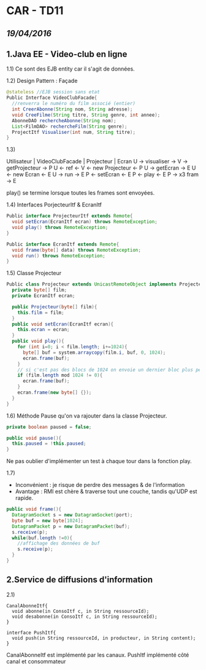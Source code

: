 # CAR - TD11
*19/04/2016*
---

## 1.Java EE - Video-club en ligne

1.1) Ce sont des EJB entity car il s'agit de données.

1.2) Design Pattern : Façade

```java
@stateless //EJB session sans etat
Public Interface VideoClubFacade{
  //renverra le numéro du film associé (entier)
  int CreerAbonne(String nom, String adresse);
  void CreeFilme(String titre, String genre, int annee);
  AbonneDAO rechercheAbonne(String nom);
  List<FilmDAO> rechercheFilm(String genre);
  ProjectItf Visualiser(int num, String titre);
}
```

1.3)

Utilisateur | VideoClubFacade | Projecteur | Ecran
U -> visualiser -> V -> getProjecteur -> P
U <- ref <- V <- new Projecteur <- P
U -> getEcran -> E
U <- new Ecran <- E
U -> run -> E
    P <- setEcran <- E
    P <- play <- E
    P -> x3 fram -> E

play() se termine lorsque toutes les frames sont envoyées.

1.4) Interfaces PorjecteurItf & EcranItf

```java
Public interface ProjecteurItf extends Remote{
  void setEcran(EcranItf ecran) throws RemoteException;
  void play() throws RemoteException;
}

Public interface EcranItf extends Remote{
  void frame(byte[] data) throws RemoteException;
  void run() throws RemoteException;
}
```

1.5) Classe Projecteur

```java
Public class Projecteur extends UnicastRemoteObject implements ProjecteurItf{
  private byte[] film;
  private EcranItf ecran;

  public Projecteur(byte[] film){
    this.film = film;
  }
  public void setEcran(EcranItf ecran){
    this.ecran = ecran;
  }
  public void play(){
    for (int i=0; i < film.length; i+=1024){
      byte[] buf = system.arraycopy(film.i, buf, 0, 1024);
      ecran.frame(buf);
    }
    // si c'est pas des blocs de 1024 on envoie un dernier bloc plus petit
    if (film.length mod 1024 != 0){
      ecran.frame(buf);
    }
    ecran.frame(new byte[] {});
  }
}
```

1.6) Méthode Pause qu'on va rajouter dans la classe Projecteur. 

```java
private boolean paused = false;

public void pause(){
  this.paused = !this.paused;
}
```

Ne pas oublier d'implémenter un test à chaque tour dans la fonction play.

1.7) 

 - Inconvénient : je risque de perdre des messages & de l'information
 - Avantage : RMI est chère & traverse tout une couche, tandis qu'UDP est rapide.

```java
public void frame(){
  DatagramSocket s = new DatagramSocket(port);
  byte buf = new byte[1024];
  DatagramPacket p = new DatagramPacket(buf);
  s.receive(p);
  while(buf.length !=0){
    //affichage des données de buf
    s.receive(p);
  }
}
```


## 2.Service de diffusions d'information

2.1)

```IDL
CanalAbonneItf{
  void abonne(in ConsoItf c, in String ressourceId);
  void desabonne(in ConsoItf c, in String ressourceId);
}

interface PushItf{
  void push(in String ressourceId, in producteur, in String content);
}
```

CanalAbonneItf est implémenté par les canaux.
PushItf implémenté côté canal et consommateur